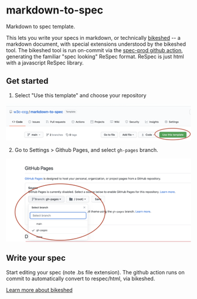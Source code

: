 # markdown-to-spec
Markdown to spec template. 

This lets you write your specs in markdown, or technically [bikeshed](https://github.com/tabatkins/bikeshed) -- a markdown document, with special extensions understood by the bikeshed tool. The bikeshed tool is run on-commit via the [spec-prod github action](https://github.com/w3c/spec-prod), generating the familiar "spec looking" ReSpec format. ReSpec is just html with a javascript ReSpec library.

## Get started

1. Select "Use this template" and choose your repository

![Select template image](images/select-template.png)

2. Go to Settings > Github Pages, and select `gh-pages` branch.

![Select gh-pages branch image](images/gh-pages.png)

## Write your spec

Start editing your spec (note .bs file extension). The github action runs on commit to automatically convert to respec/html, via bikeshed. 

[Learn more about bikeshed](https://w3c-ccg.github.io/bikeshed_instructions.html)
